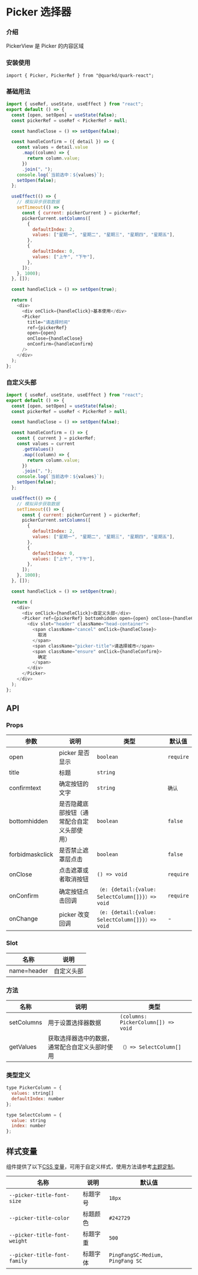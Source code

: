 # Picker 选择器

### 介绍

PickerView 是 Picker 的内容区域

### 安装使用

```tsx
import { Picker, PickerRef } from "@quarkd/quark-react";
```

### 基础用法

```js
import { useRef, useState, useEffect } from "react";
export default () => {
  const [open, setOpen] = useState(false);
  const pickerRef = useRef < PickerRef > null;

  const handleClose = () => setOpen(false);

  const handleConfirm = ({ detail }) => {
    const values = detail.value
      .map((column) => {
        return column.value;
      })
      .join("，");
    console.log(`当前选中：${values}`);
    setOpen(false);
  };

  useEffect(() => {
    // 模拟异步获取数据
    setTimeout(() => {
      const { current: pickerCurrent } = pickerRef;
      pickerCurrent.setColumns([
        {
          defaultIndex: 2,
          values: ["星期一", "星期二", "星期三", "星期四", "星期五"],
        },
        {
          defaultIndex: 0,
          values: ["上午", "下午"],
        },
      ]);
    }, 1000);
  }, []);

  const handleClick = () => setOpen(true);

  return (
    <div>
      <div onClick={handleClick}>基本使用</div>
      <Picker
        title="请选择时间"
        ref={pickerRef}
        open={open}
        onClose={handleClose}
        onConfirm={handleConfirm}
      />
    </div>
  );
};
```

### 自定义头部

```js
import { useRef, useState, useEffect } from "react";
export default () => {
  const [open, setOpen] = useState(false);
  const pickerRef = useRef < PickerRef > null;

  const handleClose = () => setOpen(false);

  const handleConfirm = () => {
    const { current } = pickerRef;
    const values = current
      .getValues()
      .map((column) => {
        return column.value;
      })
      .join("，");
    console.log(`当前选中：${values}`);
    setOpen(false);
  };

  useEffect(() => {
    // 模拟异步获取数据
    setTimeout(() => {
      const { current: pickerCurrent } = pickerRef;
      pickerCurrent.setColumns([
        {
          defaultIndex: 2,
          values: ["星期一", "星期二", "星期三", "星期四", "星期五"],
        },
        {
          defaultIndex: 0,
          values: ["上午", "下午"],
        },
      ]);
    }, 1000);
  }, []);

  const handleClick = () => setOpen(true);

  return (
    <div>
      <div onClick={handleClick}>自定义头部</div>
      <Picker ref={pickerRef} bottomhidden open={open} onClose={handleClose}>
        <div slot="header" className="head-container">
          <span className="cancel" onClick={handleClose}>
            取消
          </span>
          <span className="picker-title">请选择城市</span>
          <span className="ensure" onClick={handleConfirm}>
            确定
          </span>
        </div>
      </Picker>
    </div>
  );
};
```

## API

### Props

| 参数            | 说明                                       | 类型                                             | 默认值    |
| --------------- | ------------------------------------------ | ------------------------------------------------ | --------- |
| open            | picker 是否显示                            | `boolean`                                        | `require` |
| title           | 标题                                       | `string`                                         |
| confirmtext     | 确定按钮的文字                             | `string`                                         | `确认`    |
| bottomhidden    | 是否隐藏底部按钮（通常配合自定义头部使用） | `boolean`                                        | `false`   |
| forbidmaskclick | 是否禁止遮罩层点击                         | `boolean`                                        | `false`   |
| onClose         | 点击遮罩或者取消按钮                       | `() => void`                                     | `require` |
| onConfirm       | 确定按钮点击回调                           | `（e: {detail:{value: SelectColumn[]}}）=> void` | `require` |
| onChange        | picker 改变回调                            | `（e: {detail:{value: SelectColumn[]}}）=> void` | -         |

### Slot

| 名称        | 说明       |
| ----------- | ---------- |
| name=header | 自定义头部 |

### 方法

| 名称       | 说明                                           | 类型                                |
| ---------- | ---------------------------------------------- | ----------------------------------- |
| setColumns | 用于设置选择器数据                             | `(columns: PickerColumn[]) => void` |
| getValues  | 获取选择器选中的数据，通常配合自定义头部时使用 | `（）=> SelectColumn[]`             |

### 类型定义

```js
type PickerColumn = {
  values: string[]
  defaultIndex: number
};

type SelectColumn = {
  value: string
  index: number
};
```

## 样式变量

组件提供了以下[CSS 变量](https://developer.mozilla.org/zh-CN/docs/Web/CSS/Using_CSS_custom_properties)，可用于自定义样式，使用方法请参考[主题定制](#/zh-CN/guide/theme)。

| 名称                         | 说明     | 默认值                           |
| ---------------------------- | -------- | -------------------------------- |
| `--picker-title-font-size`   | 标题字号 | `18px`                           |
| `--picker-title-color`       | 标题颜色 | `#242729`                        |
| `--picker-title-font-weight` | 标题字重 | `500`                            |
| `--picker-title-font-family` | 标题字体 | `PingFangSC-Medium, PingFang SC` |
